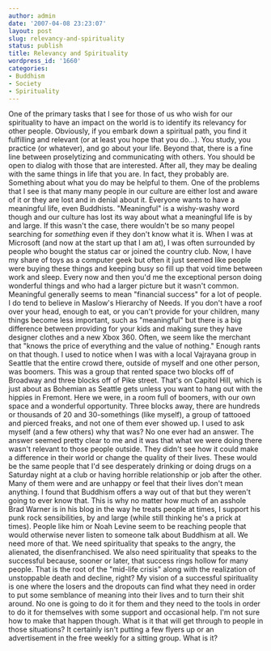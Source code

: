 ```yaml
---
author: admin
date: '2007-04-08 23:23:07'
layout: post
slug: relevancy-and-spirituality
status: publish
title: Relevancy and Spirituality
wordpress_id: '1660'
categories:
- Buddhism
- Society
- Spirituality
---
```


One of the primary tasks that I see for those of us who wish for our
spirituality to have an impact on the world is to identify its relevancy
for other people. Obviously, if you embark down a spiritual path, you
find it fulfilling and relevant (or at least you hope that you do...).
You study, you practice (or whatever), and go about your life. Beyond
that, there is a fine line between proselytizing and communicating with
others. You should be open to dialog with those that are interested.
After all, they may be dealing with the same things in life that you
are. In fact, they probably are. Something about what you do may be
helpful to them. One of the problems that I see is that many many people
in our culture are either lost and aware of it or they are lost and in
denial about it. Everyone wants to have a meaningful life, even
Buddhists. "Meaningful" is a wishy-washy word though and our culture has
lost its way about what a meaningful life is by and large. If this
wasn't the case, there wouldn't be so many peopel searching for
*something* even if they don't know what it is. When I was at Microsoft
(and now at the start up that I am at), I was often surrounded by people
who bought the status car or joined the country club. Now, I have my
share of toys as a computer geek but often it just seemed like people
were buying these things and keeping busy so fill up that void time
between work and sleep. Every now and then you'd me the exceptional
person doing wonderful things and who had a larger picture but it wasn't
common. Meaningful generally seems to mean "financial success" for a lot
of people. I do tend to believe in Maslow's Hierarchy of Needs. If you
don't have a roof over your head, enough to eat, or you can't provide
for your children, many things become less important, such as
"meaningful" but there is a big difference between providing for your
kids and making sure they have designer clothes and a new Xbox 360.
Often, we seem like the merchant that "knows the price of everything and
the value of nothing." Enough rants on that though. I used to notice
when I was with a local Vajrayana group in Seattle that the entire crowd
there, outside of myself and one other person, was boomers. This was a
group that rented space two blocks off of Broadway and three blocks off
of Pike street. That's on Capitol Hill, which is just about as Bohemian
as Seattle gets unless you want to hang out with the hippies in Fremont.
Here we were, in a room full of boomers, with our own space and a
wonderful opportunity. Three blocks away, there are hundreds or
thousands of 20 and 30-somethings (like myself), a group of tattooed and
pierced freaks, and not one of them ever showed up. I used to ask myself
(and a few others) why that was? No one ever had an answer. The answer
seemed pretty clear to me and it was that what we were doing there
wasn't relevant to those people outside. They didn't see how it could
make a difference in their world or change the quality of their lives.
These would be the same people that I'd see desperately drinking or
doing drugs on a Saturday night at a club or having horrible
relationship or job after the other. Many of them were and are unhappy
or feel that their lives don't mean anything. I found that Buddhism
offers a way out of that but they weren't going to ever know that. This
is why no matter how much of an asshole Brad Warner is in his blog in
the way he treats people at times, I support his punk rock
sensibilities, by and large (while still thinking he's a prick at
times). People like him or Noah Levine seem to be reaching people that
would otherwise never listen to someone talk about Buddhism at all. We
need more of that. We need spirituality that speaks to the angry, the
alienated, the disenfranchised. We also need spirituality that speaks to
the successful because, sooner or later, that success rings hollow for
many people. That is the root of the "mid-life crisis" along with the
realization of unstoppable death and decline, right? My vision of a
successful spirituality is one where the losers and the dropouts can
find what they need in order to put some semblance of meaning into their
lives and to turn their shit around. No one is going to do it for them
and they need to the tools in order to do it for themselves with some
support and occasional help. I'm not sure how to make that happen
though. What is it that will get through to people in those situations?
It certainly isn't putting a few flyers up or an advertisement in the
free weekly for a sitting group. What is it?
